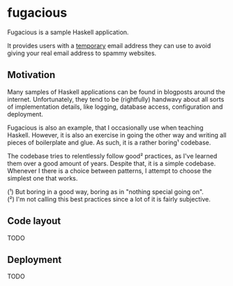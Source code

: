 # fugacious

Fugacious is a sample Haskell application.

It provides users with a
[temporary](https://www.merriam-webster.com/dictionary/fugacious) email address
they can use to avoid giving your real email address to spammy websites.

## Motivation

Many samples of Haskell applications can be found in blogposts around the
internet.  Unfortunately, they tend to be (rightfully) handwavy about all sorts
of implementation details, like logging, database access, configuration and
deployment.

Fugacious is also an example, that I occasionally use when teaching Haskell.
However, it is also an exercise in going the other way and writing all pieces of
boilerplate and glue.  As such, it is a rather boring¹ codebase.

The codebase tries to relentlessly follow good² practices, as I've learned them
over a good amount of years.  Despite that, it is a simple codebase.  Whenever I
there is a choice between patterns, I attempt to choose the simplest one that
works.

(¹) But boring in a good way, boring as in "nothing special going on".  
(²) I'm not calling this best practices since a lot of it is fairly subjective.

## Code layout

TODO

## Deployment

TODO
